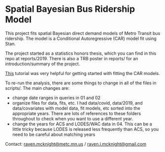 # Spatial Bayesian Bus Ridership Model 

This project fits spatial Bayesian direct demand models of Metro Transit bus ridership. The model is a Conditional Autoregressive (CAR) model fit using Stan. 

The project started as a statistics honors thesis, which you can find in this repo at reports/2019. There is also a TRB poster in reports/ for an introduction/summary of the project. 

[This](https://mc-stan.org/users/documentation/case-studies/icar_stan.html) tutorial was very helpful for getting started with fitting the CAR models.

To re-run the analysis, there are some things to change in all of the files in scripts/. The main changes are: 

* change date ranges in queries in 01 and 02
* organize files for data, fits, etc. I had data/covid, data/2019, and data/covariates with model data, fit models, etc sorted into the appropriate years. There are lots of references to these folders throughout to check when you want to use a different year. 
* change the years for ACS and LODES/WAC data in 04. This can be a little tricky because LODES is released less frequently than ACS, so you need to be careful about matching years 


Contact: raven.mcknight@metc.mn.us / raven.i.mcknight@gmail.com

